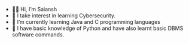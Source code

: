- 👋🏻 Hi, I’m Saiansh
- 👀 I take interest in learning Cybersecurity. 
- 🌱 I’m currently learning Java and C programming languages
- 📖 I have basic knowledge of Python and have also learnt basic DBMS software commands.


<!---
Saiansh19/Saiansh19 is a ✨ special ✨ repository because its `README.md` (this file) appears on your GitHub profile.
You can click the Preview link to take a look at your changes.
--->
